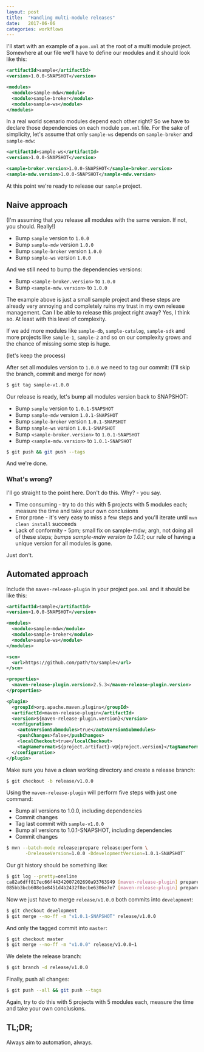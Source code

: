 ```yaml
---
layout: post
title:  "Handling multi-module releases"
date:   2017-06-06
categories: workflows
---
```


I'll start with an example of a `pom.xml` at the root of a multi module project.
Somewhere at our file we'll have to define our modules and it should look like this:

```xml
<artifactId>sample</artifactId>
<version>1.0.0-SNAPSHOT</version>

<modules>
  <module>sample-mdw</module>
  <module>sample-broker</module>
  <module>sample-ws</module>
</modules>
```

In a real world scenario modules depend each other right? So we have to declare those dependencies on each module `pom.xml` file.
For the sake of simplicity, let's assume that only `sample-ws` depends on `sample-broker` and `sample-mdw`:

```xml
<artifactId>sample-ws</artifactId>
<version>1.0.0-SNAPSHOT</version>

<sample-broker.version>1.0.0-SNAPSHOT</sample-broker.version>
<sample-mdw.version>1.0.0-SNAPSHOT</sample-mdw.version>
```

At this point we're ready to release our `sample` project.

## Naive approach
(I'm assuming that you release all modules with the same version. If not, you should. Really!)

* Bump `sample` version to `1.0.0`
* Bump `sample-mdw` version `1.0.0`
* Bump `sample-broker` version `1.0.0`
* Bump `sample-ws` version `1.0.0`

And we still need to bump the dependencies versions:

* Bump `<sample-broker.version>` to `1.0.0`
* Bump `<sample-mdw.version>` to `1.0.0`

The example above is just a small sample project and these steps are already very annoying and completely ruins my trust in my own release management.
Can I be able to release this project right away? Yes, I think so. At least with this level of complexity.

If we add more modules like `sample-db`, `sample-catalog`, `sample-sdk` and more projects like `sample-1`, 
`sample-2` and so on our complexity grows and the chance of missing some step is huge.

(let's keep the process)

After set all modules version to `1.0.0` we need to tag our commit:
(I'll skip the branch, commit and merge for now)

```bash
$ git tag sample-v1.0.0
```

Our release is ready, let's bump all modules version back to SNAPSHOT:
* Bump `sample` version to `1.0.1-SNAPSHOT`
* Bump `sample-mdw` version `1.0.1-SNAPSHOT`
* Bump `sample-broker` version `1.0.1-SNAPSHOT`
* Bump `sample-ws` version `1.0.1-SNAPSHOT`
* Bump `<sample-broker.version>` to `1.0.1-SNAPSHOT`
* Bump `<sample-mdw.version>` to `1.0.1-SNAPSHOT`

```bash
$ git push && git push --tags
```

And we're done.

### What's wrong?

I'll go straight to the point here. Don't do this. Why? - you say.

* Time consuming - try to do this with 5 projects with 5 modules each; measure the time and take your own conclusions
* Error prone - it's very easy to miss a few steps and you'll iterate until `mvn clean install` succeeds
* Lack of conformity - 5pm; small fix on sample-mdw; argh, not doing all of these steps; *bumps sample-mdw version to 1.0.1*; our rule of having a unique version for all modules is gone.

Just don't.

## Automated approach

Include the `maven-release-plugin` in your project `pom.xml` and it should be like this:

```xml
<artifactId>sample</artifactId>
<version>1.0.0-SNAPSHOT</version>

<modules>
  <module>sample-mdw</module>
  <module>sample-broker</module>
  <module>sample-ws</module>
</modules>

<scm>
  <url>https://github.com/path/to/sample</url>
</scm>

<properties>
  <maven-release-plugin.version>2.5.3</maven-release-plugin.version>
</properties>

<plugin>
  <groupId>org.apache.maven.plugins</groupId>
  <artifactId>maven-release-plugin</artifactId>
  <version>${maven-release-plugin.version}</version>
  <configuration>
    <autoVersionSubmodules>true</autoVersionSubmodules>
    <pushChanges>false</pushChanges>
    <localCheckout>true</localCheckout>
    <tagNameFormat>${project.artifact}-v@{project.version}</tagNameFormat>
  </configuration>
</plugin>
```

Make sure you have a clean working directory and create a release branch:

```bash
$ git checkout -b release/v1.0.0
```

Using the `maven-release-plugin` will perform five steps with just one command:

* Bump all versions to 1.0.0, including dependencies
* Commit changes
* Tag last commit with `sample-v1.0.0`
* Bump all versions to 1.0.1-SNAPSHOT, including dependencies
* Commit changes

```bash
$ mvn --batch-mode release:prepare release:perform \
       -DreleaseVersion=1.0.0 -DdevelopmentVersion=1.0.1-SNAPSHOT`
```

Our git history should be something like:

```bash
$ git log --pretty=oneline
ca82a6dff817ec66f44342007202690a93763949 [maven-release-plugin] prepare for next development iteration
085bb3bcb608e1e8451d4b2432f8ecbe6306e7e7 [maven-release-plugin] prepare release sample-v1.0.0
```

Now we just have to merge `release/v1.0.0` both commits into `development`:

```bash
$ git checkout development
$ git merge --no-ff -m "v1.0.1-SNAPSHOT" release/v1.0.0
```

And only the tagged commit into `master`:

```bash
$ git checkout master
$ git merge --no-ff -m "v1.0.0" release/v1.0.0~1
```

We delete the release branch:

```bash
$ git branch -d release/v1.0.0
```

Finally, push all changes:

```bash
$ git push --all && git push --tags
```

Again, try to do this with 5 projects with 5 modules each, measure the time and take your own conclusions.

## TL;DR;

Always aim to automation, always.
